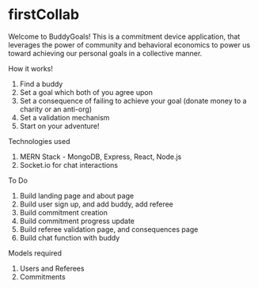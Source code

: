 # firstCollab

Welcome to BuddyGoals! This is a commitment device application, that leverages the power of community and behavioral economics to power us toward achieving our personal goals in a collective manner.

How it works!

1. Find a buddy
2. Set a goal which both of you agree upon
3. Set a consequence of failing to achieve your goal (donate money to a charity or an anti-org)
4. Set a validation mechanism
5. Start on your adventure!

Technologies used

1. MERN Stack - MongoDB, Express, React, Node.js
2. Socket.io for chat interactions

To Do

1. Build landing page and about page
2. Build user sign up, and add buddy, add referee
3. Build commitment creation
4. Build commitment progress update
5. Build referee validation page, and consequences page
6. Build chat function with buddy

Models required

1. Users and Referees
2. Commitments
